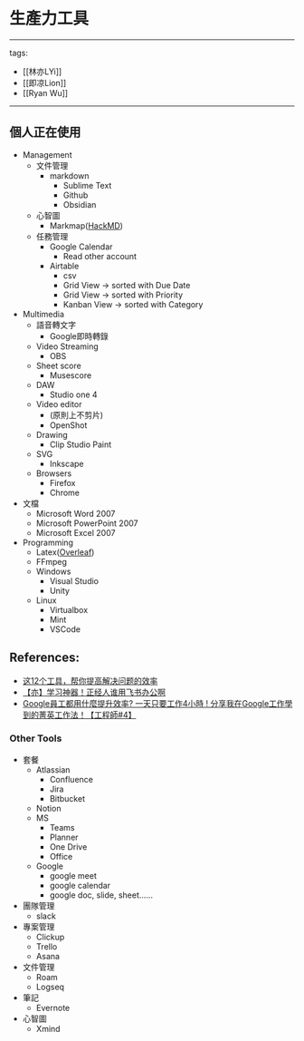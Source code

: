 # 生產力工具

---
tags:
  - [[林亦LYi]]
  - [[即凉Lion]]
  - [[Ryan Wu]]
---

## 個人正在使用
* Management
  * 文件管理
    * markdown
      * Sublime Text
      * Github
      * Obsidian
  * 心智圖
    * Markmap([HackMD](https://hackmd.io/))
  * 任務管理
    * Google Calendar
      * Read other account
    * Airtable
      * csv 
      * Grid View -> sorted with Due Date
      * Grid View -> sorted with Priority
      * Kanban View -> sorted with Category
* Multimedia
  * 語音轉文字
    * Google即時轉錄
  * Video Streaming
    * OBS
  * Sheet score
    * Musescore
  * DAW
    * Studio one 4
  * Video editor
    * (原則上不剪片)
    * OpenShot
  * Drawing
    * Clip Studio Paint
  * SVG 
    * Inkscape
  * Browsers
    * Firefox
    * Chrome
* 文檔
  * Microsoft Word 2007
  * Microsoft PowerPoint 2007
  * Microsoft Excel 2007
* Programming
  * Latex([Overleaf](https://www.overleaf.com/))
  * FFmpeg
  * Windows
    * Visual Studio
    * Unity
  * Linux  
    * Virtualbox
    * Mint
    * VSCode



## References:
* [这12个工具，帮你提高解决问题的效率](https://www.youtube.com/watch?v=Zr4JU5OPIwc)
* [【亦】学习神器！正经人谁用飞书办公啊](https://www.youtube.com/watch?v=mXkzYxoo2Z8)
* [Google員工都用什麼提升效率? 一天只要工作4小時 ! 分享我在Google工作學到的菁英工作法！【工程師#4】](https://www.youtube.com/watch?v=_OXKszvJE00)

### Other Tools 
* 套餐
  * Atlassian
    * Confluence
    * Jira
    * Bitbucket
  * Notion
  * MS
    * Teams
    * Planner
    * One Drive
    * Office
  * Google
    * google meet
    * google calendar
    * google doc, slide, sheet......
* 團隊管理
  * slack
* 專案管理
  * Clickup
  * Trello
  * Asana
* 文件管理
  * Roam
  * Logseq
* 筆記
  * Evernote
* 心智圖
  * Xmind
